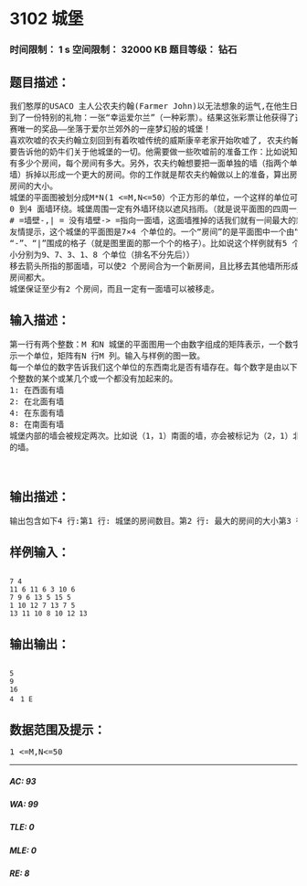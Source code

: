 # 3102 城堡   
### 时间限制： 1 s     空间限制： 32000 KB     题目等级： 钻石  
## 题目描述：  

<pre>
我们憨厚的USACO 主人公农夫约翰(Farmer John)以无法想象的运气,在他生日那天收  
到了一份特别的礼物：一张“幸运爱尔兰”（一种彩票）。结果这张彩票让他获得了这次比  
赛唯一的奖品——坐落于爱尔兰郊外的一座梦幻般的城堡！  
喜欢吹嘘的农夫约翰立刻回到有着吹嘘传统的威斯康辛老家开始吹嘘了, 农夫约翰想  
要告诉他的奶牛们关于他城堡的一切。他需要做一些吹嘘前的准备工作：比如说知道城堡  
有多少个房间，每个房间有多大。另外，农夫约翰想要把一面单独的墙（指两个单位间的  
墙）拆掉以形成一个更大的房间。你的工作就是帮农夫约翰做以上的准备，算出房间数与  
房间的大小。  
城堡的平面图被划分成M*N(1 <=M,N<=50）个正方形的单位，一个这样的单位可以有  
0 到4 面墙环绕。城堡周围一定有外墙环绕以遮风挡雨。（就是说平面图的四周一定是墙。）  
# =墙壁-,| = 没有墙壁-> =指向一面墙，这面墙推掉的话我们就有一间最大的新房间。  
友情提示，这个城堡的平面图是7×4 个单位的。一个“房间”的是平面图中一个由“#”、  
“-”、“|”围成的格子（就是图里面的那一个个的格子）。比如说这个样例就有5 个房间。（大  
小分别为9、7、3、1、8 个单位（排名不分先后））  
移去箭头所指的那面墙，可以使2 个房间合为一个新房间，且比移去其他墙所形成的  
房间都大。  
城堡保证至少有2 个房间，而且一定有一面墙可以被移走。
</pre>
  
  
## 输入描述：  

<pre>
第一行有两个整数：M 和N 城堡的平面图用一个由数字组成的矩阵表示，一个数字表  
示一个单位，矩阵有N 行M 列。输入与样例的图一致。  
每一个单位的数字告诉我们这个单位的东西南北是否有墙存在。每个数字是由以下四  
个整数的某个或某几个或一个都没有加起来的。  
1: 在西面有墙  
2: 在北面有墙  
4: 在东面有墙  
8: 在南面有墙
城堡内部的墙会被规定两次。比如说（1，1）南面的墙，亦会被标记为（2，1）北面  
的墙。  
  

</pre>
  
  
## 输出描述：  

<pre>
输出包含如下4 行:第1 行: 城堡的房间数目。第2 行: 最大的房间的大小第3 行: 移除一面墙能得到的最大的房间的大小第4 行: 移除哪面墙可以得到面积最大的新房间。选择最佳的墙来推倒。有多解时选最靠西的，仍然有多解时选最靠南的。同一格子北边的墙比东边的墙更优先。用该墙的南邻单位的北墙或西邻单位的东墙来表示这面墙，方法是输出邻近单位的行数、列数和墙的方位（"N"（北）或者"E"（东）
</pre>
  
  
## 样例输入：  

<pre><code>
7 4  
11 6 11 6 3 10 6  
7 9 6 13 5 15 5  
1 10 12 7 13 7 5  
13 11 10 8 10 12 13
</code></pre>
  
  
## 输出输出：  

<pre><code>
5
9
16
4　1 E
</code></pre>
  
  
## 数据范围及提示：  

<pre>
1 <=M,N<=50
</pre>
  
  
***  

##### AC: 93  
##### WA: 99  
##### TLE: 0  
##### MLE: 0  
##### RE: 8  
